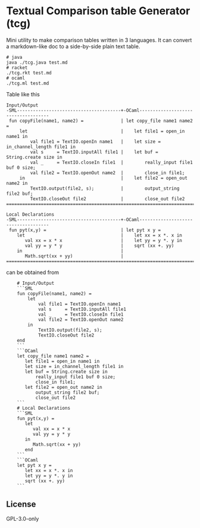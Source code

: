# Textual Comparison table Generator (tcg)

Mini utility to make comparison tables written in 3 languages. It can convert a markdown-like doc to a side-by-side plain text table.

```shell
# java
java ./tcg.java test.md
# racket
./tcg.rkt test.md
# ocaml
./tcg.ml test.md
```

Table like this
```text
Input/Output
-SML---------------------------------------+-OCaml------------------------------------
 fun copyFile(name1, name2) =              | let copy_file name1 name2 =
     let                                   |    let file1 = open_in name1 in
         val file1 = TextIO.openIn name1   |    let size = in_channel_length file1 in
         val s     = TextIO.inputAll file1 |    let buf = String.create size in
         val _     = TextIO.closeIn file1  |        really_input file1 buf 0 size;
         val file2 = TextIO.openOut name2  |        close_in file1;
     in                                    |    let file2 = open_out name2 in
         TextIO.output(file2, s);          |        output_string file2 buf;
         TextIO.closeOut file2             |        close_out file2
======================================================================================

Local Declarations
-SML---------------------------------------+-OCaml------------------------------------
 fun pyt(x,y) =                            | let pyt x y =
    let                                    |    let xx = x *. x in
       val xx = x * x                      |    let yy = y *. y in
       val yy = y * y                      |    sqrt (xx +. yy)
    in                                     |
       Math.sqrt(xx + yy)                  |
======================================================================================
```

can be obtained from

```text
    # Input/Output
    ```SML
    fun copyFile(name1, name2) =
        let
            val file1 = TextIO.openIn name1
            val s     = TextIO.inputAll file1
            val _     = TextIO.closeIn file1
            val file2 = TextIO.openOut name2
        in
            TextIO.output(file2, s);
            TextIO.closeOut file2
    end
    ```
    ```OCaml
    let copy_file name1 name2 =
       let file1 = open_in name1 in
       let size = in_channel_length file1 in
       let buf = String.create size in
           really_input file1 buf 0 size;
           close_in file1;
       let file2 = open_out name2 in
           output_string file2 buf;
           close_out file2
    ```
    # Local Declarations
    ```SML
    fun pyt(x,y) =
       let
          val xx = x * x
          val yy = y * y
       in
          Math.sqrt(xx + yy)
       end
    ```
    ```OCaml
    let pyt x y =
       let xx = x *. x in
       let yy = y *. y in
       sqrt (xx +. yy)
    ```
```

## License

GPL-3.0-only
